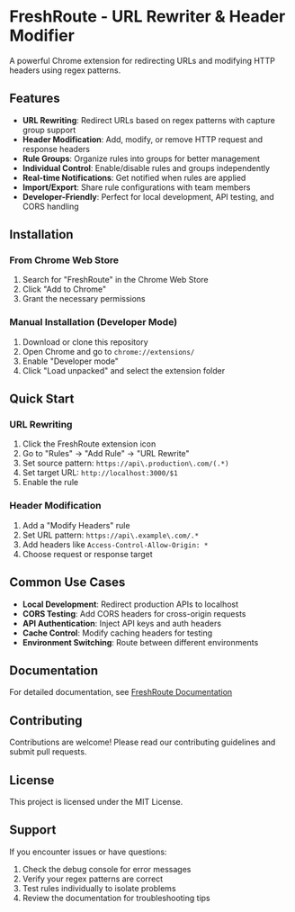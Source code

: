 # FreshRoute - URL Rewriter & Header Modifier

A powerful Chrome extension for redirecting URLs and modifying HTTP headers using regex patterns.

## Features

- **URL Rewriting**: Redirect URLs based on regex patterns with capture group support
- **Header Modification**: Add, modify, or remove HTTP request and response headers  
- **Rule Groups**: Organize rules into groups for better management
- **Individual Control**: Enable/disable rules and groups independently
- **Real-time Notifications**: Get notified when rules are applied
- **Import/Export**: Share rule configurations with team members
- **Developer-Friendly**: Perfect for local development, API testing, and CORS handling

## Installation

### From Chrome Web Store
1. Search for "FreshRoute" in the Chrome Web Store
2. Click "Add to Chrome"
3. Grant the necessary permissions

### Manual Installation (Developer Mode)
1. Download or clone this repository
2. Open Chrome and go to `chrome://extensions/`
3. Enable "Developer mode" 
4. Click "Load unpacked" and select the extension folder

## Quick Start

### URL Rewriting
1. Click the FreshRoute extension icon
2. Go to "Rules" → "Add Rule" → "URL Rewrite"
3. Set source pattern: `https://api\.production\.com/(.*)`
4. Set target URL: `http://localhost:3000/$1`
5. Enable the rule

### Header Modification  
1. Add a "Modify Headers" rule
2. Set URL pattern: `https://api\.example\.com/.*`
3. Add headers like `Access-Control-Allow-Origin: *`
4. Choose request or response target

## Common Use Cases

- **Local Development**: Redirect production APIs to localhost
- **CORS Testing**: Add CORS headers for cross-origin requests  
- **API Authentication**: Inject API keys and auth headers
- **Cache Control**: Modify caching headers for testing
- **Environment Switching**: Route between different environments

## Documentation

For detailed documentation, see [FreshRoute Documentation](./URL_Rewriter_Header_Modifier_Documentation.md)

## Contributing

Contributions are welcome! Please read our contributing guidelines and submit pull requests.

## License

This project is licensed under the MIT License.

## Support

If you encounter issues or have questions:
1. Check the debug console for error messages
2. Verify your regex patterns are correct
3. Test rules individually to isolate problems
4. Review the documentation for troubleshooting tips